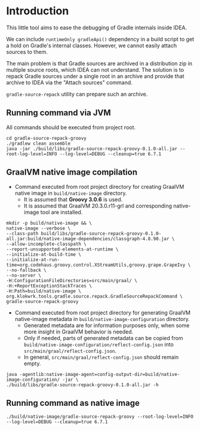 # Introduction
This little tool aims to ease the debugging of Gradle internals inside IDEA.

We can include `runtimeOnly gradleApi()` dependency in a build script to get a hold on Gradle's internal classes. However, we cannot easily attach sources to them.

The main problem is that Gradle sources are archived in a distribution zip in multiple source roots, which IDEA can not understand. The solution is to repack Gradle sources under a single root in an
archive and provide that archive to IDEA via the "Attach sources" command.

`gradle-source-repack` utility can prepare such an archive.

## Running command via JVM
All commands should be executed from project root.

```
cd gradle-source-repack-groovy
./gradlew clean assemble
java -jar ./build/libs/gradle-source-repack-groovy-0.1.0-all.jar --root-log-level=INFO --log-level=DEBUG --cleanup=true 6.7.1
```

## GraalVM native image compilation
- Command executed from root project directory for creating GraalVM native image in `build/native-image` directory.
  - It is assumed that **Groovy 3.0.6** is used.
  - It is assumed that GraalVM 20.3.0.r11-grl and corresponding native-image tool are installed.
```
mkdir -p build/native-image && \
native-image --verbose \
--class-path build/libs/gradle-source-repack-groovy-0.1.0-all.jar:build/native-image-dependencies/classgraph-4.8.90.jar \
--allow-incomplete-classpath \
--report-unsupported-elements-at-runtime \
--initialize-at-build-time \
--initialize-at-run-time=org.codehaus.groovy.control.XStreamUtils,groovy.grape.GrapeIvy \
--no-fallback \
--no-server \
-H:ConfigurationFileDirectories=src/main/graal/ \
-H:+ReportExceptionStackTraces \
-H:Path=build/native-image \
org.klokwrk.tools.gradle.source.repack.GradleSourceRepackCommand \
gradle-source-repack-groovy
```

- Command executed from root project directory for generating GraalVM native-image metadata in `build/native-image-configuration` directory.
  - Generated metadata are for information purposes only, when some more insight in GraalVM behavior is needed.
  - Only if needed, parts of generated metadata can be copied from `build/native-image-configuration/reflect-config.json` into `src/main/graal/reflect-config.json`.
  - In general, `src/main/graal/reflect-config.json` should remain empty.
```
java -agentlib:native-image-agent=config-output-dir=build/native-image-configuration/ -jar \
./build/libs/gradle-source-repack-groovy-0.1.0-all.jar -h
```

## Running command as native image
```
./build/native-image/gradle-source-repack-groovy --root-log-level=INFO --log-level=DEBUG --cleanup=true 6.7.1
```
